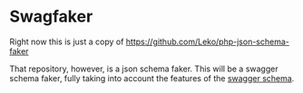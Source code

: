 # Swagfaker
Right now this is just a copy of https://github.com/Leko/php-json-schema-faker

That repository, however, is a json schema faker. This will be a swagger schema faker, fully taking into account the features of the [swagger schema](https://swagger.io/specification/v2/).
